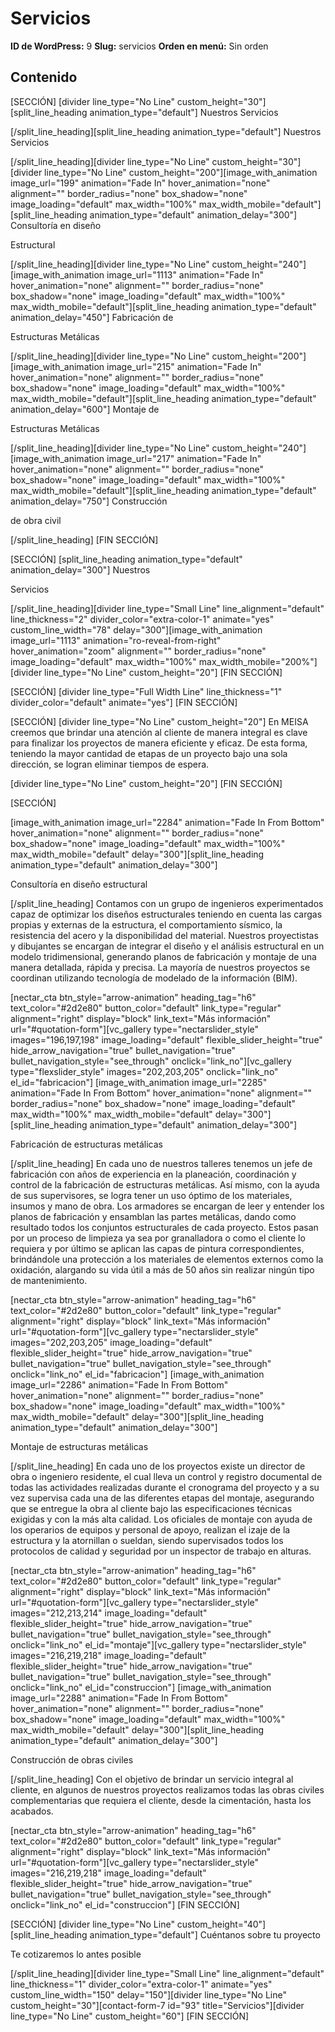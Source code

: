 # Servicios

**ID de WordPress:** 9
**Slug:** servicios
**Orden en menú:** Sin orden

## Contenido

[SECCIÓN]
[divider line_type="No Line" custom_height="30"][split_line_heading animation_type="default"]
Nuestros Servicios

[/split_line_heading][split_line_heading animation_type="default"]
Nuestros Servicios

[/split_line_heading][divider line_type="No Line" custom_height="30"][divider line_type="No Line" custom_height="200"][image_with_animation image_url="199" animation="Fade In" hover_animation="none" alignment="" border_radius="none" box_shadow="none" image_loading="default" max_width="100%" max_width_mobile="default"][split_line_heading animation_type="default" animation_delay="300"]
Consultoría en diseño

Estructural

[/split_line_heading][divider line_type="No Line" custom_height="240"][image_with_animation image_url="1113" animation="Fade In" hover_animation="none" alignment="" border_radius="none" box_shadow="none" image_loading="default" max_width="100%" max_width_mobile="default"][split_line_heading animation_type="default" animation_delay="450"]
Fabricación de

Estructuras Metálicas

[/split_line_heading][divider line_type="No Line" custom_height="200"][image_with_animation image_url="215" animation="Fade In" hover_animation="none" alignment="" border_radius="none" box_shadow="none" image_loading="default" max_width="100%" max_width_mobile="default"][split_line_heading animation_type="default" animation_delay="600"]
Montaje de

Estructuras Metálicas

[/split_line_heading][divider line_type="No Line" custom_height="240"][image_with_animation image_url="217" animation="Fade In" hover_animation="none" alignment="" border_radius="none" box_shadow="none" image_loading="default" max_width="100%" max_width_mobile="default"][split_line_heading animation_type="default" animation_delay="750"]
Construcción

de obra civil

[/split_line_heading]
[FIN SECCIÓN]

[SECCIÓN]
[split_line_heading animation_type="default" animation_delay="300"]
Nuestros

Servicios

[/split_line_heading][divider line_type="Small Line" line_alignment="default" line_thickness="2" divider_color="extra-color-1" animate="yes" custom_line_width="78" delay="300"][image_with_animation image_url="1113" animation="ro-reveal-from-right" hover_animation="zoom" alignment="" border_radius="none" image_loading="default" max_width="100%" max_width_mobile="200%"][divider line_type="No Line" custom_height="20"]
[FIN SECCIÓN]

[SECCIÓN]
[divider line_type="Full Width Line" line_thickness="1" divider_color="default" animate="yes"]
[FIN SECCIÓN]

[SECCIÓN]
[divider line_type="No Line" custom_height="20"]
En MEISA creemos que brindar una atención al cliente de manera integral es clave para finalizar los proyectos de manera eficiente y eficaz. De esta forma, teniendo la mayor cantidad de etapas de un proyecto bajo una sola dirección, se logran eliminar tiempos de espera.

[divider line_type="No Line" custom_height="20"]
[FIN SECCIÓN]

[SECCIÓN]

[image_with_animation image_url="2284" animation="Fade In From Bottom" hover_animation="none" alignment="" border_radius="none" box_shadow="none" image_loading="default" max_width="100%" max_width_mobile="default" delay="300"][split_line_heading animation_type="default" animation_delay="300"]

Consultoría en diseño estructural

[/split_line_heading]
Contamos con un grupo de ingenieros experimentados capaz de optimizar los diseños estructurales teniendo en cuenta las cargas propias y externas de la estructura, el comportamiento sísmico, la resistencia del acero y la disponibilidad del material. Nuestros proyectistas y dibujantes se encargan de integrar el diseño y el análisis estructural en un modelo tridimensional, generando planos de fabricación y montaje de una manera detallada, rápida y precisa. La mayoría de nuestros proyectos se coordinan utilizando tecnología de modelado de la información (BIM).

[nectar_cta btn_style="arrow-animation" heading_tag="h6" text_color="#2d2e80" button_color="default" link_type="regular" alignment="right" display="block" link_text="Más información" url="#quotation-form"][vc_gallery type="nectarslider_style" images="196,197,198" image_loading="default" flexible_slider_height="true" hide_arrow_navigation="true" bullet_navigation="true" bullet_navigation_style="see_through" onclick="link_no"][vc_gallery type="flexslider_style" images="202,203,205" onclick="link_no" el_id="fabricacion"]
[image_with_animation image_url="2285" animation="Fade In From Bottom" hover_animation="none" alignment="" border_radius="none" box_shadow="none" image_loading="default" max_width="100%" max_width_mobile="default" delay="300"][split_line_heading animation_type="default" animation_delay="300"]

Fabricación de estructuras metálicas

[/split_line_heading]
En cada uno de nuestros talleres tenemos un jefe de fabricación con años de experiencia en la planeación, coordinación y control de la fabricación de estructuras metálicas. Así mismo, con la ayuda de sus supervisores, se logra tener un uso óptimo de los materiales, insumos y mano de obra. Los armadores se encargan de leer y entender los planos de fabricación y ensamblan las partes metálicas, dando como resultado todos los conjuntos estructurales de cada proyecto. Estos pasan por un proceso de limpieza ya sea por granalladora o como el cliente lo requiera y por último se aplican las capas de pintura correspondientes, brindándole una protección a los materiales de elementos externos como la oxidación, alargando su vida útil a más de 50 años sin realizar ningún tipo de mantenimiento.

[nectar_cta btn_style="arrow-animation" heading_tag="h6" text_color="#2d2e80" button_color="default" link_type="regular" alignment="right" display="block" link_text="Más información" url="#quotation-form"][vc_gallery type="nectarslider_style" images="202,203,205" image_loading="default" flexible_slider_height="true" hide_arrow_navigation="true" bullet_navigation="true" bullet_navigation_style="see_through" onclick="link_no" el_id="fabricacion"]
[image_with_animation image_url="2286" animation="Fade In From Bottom" hover_animation="none" alignment="" border_radius="none" box_shadow="none" image_loading="default" max_width="100%" max_width_mobile="default" delay="300"][split_line_heading animation_type="default" animation_delay="300"]

Montaje de estructuras metálicas

[/split_line_heading]
En cada uno de los proyectos existe un director de obra o ingeniero residente, el cual lleva un control y registro documental de todas las actividades realizadas durante el cronograma del proyecto y a su vez supervisa cada una de las diferentes etapas del montaje, asegurando que se entregue la obra al cliente bajo las especificaciones técnicas exigidas y con la más alta calidad. Los oficiales de montaje con ayuda de los operarios de equipos y personal de apoyo, realizan el izaje de la estructura y la atornillan o sueldan, siendo supervisados todos los protocolos de calidad y seguridad por un inspector de trabajo en alturas.

[nectar_cta btn_style="arrow-animation" heading_tag="h6" text_color="#2d2e80" button_color="default" link_type="regular" alignment="right" display="block" link_text="Más información" url="#quotation-form"][vc_gallery type="nectarslider_style" images="212,213,214" image_loading="default" flexible_slider_height="true" hide_arrow_navigation="true" bullet_navigation="true" bullet_navigation_style="see_through" onclick="link_no" el_id="montaje"][vc_gallery type="nectarslider_style" images="216,219,218" image_loading="default" flexible_slider_height="true" hide_arrow_navigation="true" bullet_navigation="true" bullet_navigation_style="see_through" onclick="link_no" el_id="construccion"]
[image_with_animation image_url="2288" animation="Fade In From Bottom" hover_animation="none" alignment="" border_radius="none" box_shadow="none" image_loading="default" max_width="100%" max_width_mobile="default" delay="300"][split_line_heading animation_type="default" animation_delay="300"]

Construcción de obras civiles

[/split_line_heading]
Con el objetivo de brindar un servicio integral al cliente, en algunos de nuestros proyectos realizamos todas las obras civiles complementarias que requiera el cliente, desde la cimentación, hasta los acabados.

[nectar_cta btn_style="arrow-animation" heading_tag="h6" text_color="#2d2e80" button_color="default" link_type="regular" alignment="right" display="block" link_text="Más información" url="#quotation-form"][vc_gallery type="nectarslider_style" images="216,219,218" image_loading="default" flexible_slider_height="true" hide_arrow_navigation="true" bullet_navigation="true" bullet_navigation_style="see_through" onclick="link_no" el_id="construccion"]
[FIN SECCIÓN]

[SECCIÓN]
[divider line_type="No Line" custom_height="40"][split_line_heading animation_type="default"]
Cuéntanos sobre tu proyecto

Te cotizaremos lo antes posible

[/split_line_heading][divider line_type="Small Line" line_alignment="default" line_thickness="1" divider_color="extra-color-1" animate="yes" custom_line_width="150" delay="150"][divider line_type="No Line" custom_height="30"][contact-form-7 id="93" title="Servicios"][divider line_type="No Line" custom_height="60"]
[FIN SECCIÓN]


